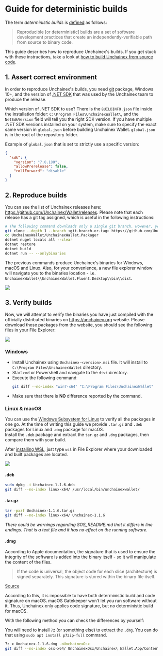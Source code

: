 # Guide for deterministic builds

The term *deterministic builds* is [defined](https://reproducible-builds.org/) as follows:

> Reproducible [or deterministic] builds are a set of software development practices that create an independently-verifiable path from source to binary code.

This guide describes how to reproduce Unchainex's builds. If you get stuck with these instructions, take a look at [how to build Unchainex from source code](https://docs.unchainex.org/using-unchainex/BuildSource.html).

## 1. Assert correct environment

In order to reproduce Unchainex's builds, you need [git](https://git-scm.com/) package, Windows 10+, and the version of [.NET SDK](https://dotnet.microsoft.com/download) that was used by the Unchainex team to produce the release.

Which version of .NET SDK to use? There is the `BUILDINFO.json` file inside the installation folder: `C:\Program Files\UnchainexWallet\`, and the `NetSdkVersion` field will tell you the right SDK version. If you have multiple .NET SDK versions installed on your system, make sure to specify the exact same version in `global.json` before building Unchainex Wallet. `global.json` is in the root of the repository folder.

Example of `global.json` that is set to strictly use a specific version:

```json
{
  "sdk": {
    "version": "7.0.100",
    "allowPrerelease": false,
    "rollForward": "disable"
  }
}
```

## 2. Reproduce builds

You can see the list of Unchainex releases here: https://github.com/Unchainex/Wallet/releases. Please note that each release has a git tag assigned, which is useful in the following instructions:

```sh
# The following command downloads only a single git branch. However, you can clone the whole repository, which is bigger.
git clone --depth 1 --branch <git-branch-or-tag> https://github.com/Unchainex/Wallet.git # where `<git-branch-or-tag>` may be, for example, `v1.1.11.1`.
cd UnchainexWallet/UnchainexWallet.Packager
dotnet nuget locals all --clear
dotnet restore
dotnet build
dotnet run -- --onlybinaries
```

The previous commands produce Unchainex's binaries for Windows, macOS and Linux. Also, for your convenience, a new file explorer window will navigate you to the binaries location - i.e. `UnchainexWallet\\UnchainexWallet.Fluent.Desktop\\bin\\dist`.

![](https://i.imgur.com/8XAQzz4.png)

## 3. Verify builds

Now, we will attempt to verify the binaries you have just compiled with the officially distributed binaries on https://unchainex.org website. Please download those packages from the website, you should see the following files in your File Explorer:

![](https://i.imgur.com/aI9Kx0c.png)

### Windows

* Install Unchainex using `Unchainex-<version>.msi` file. It will install to `C:\Program Files\UnchainexWallet` directory.
* Start `cmd` or Powershell and navigate to the `dist` directory.
* Execute the following command:
  ```sh
  git diff --no-index "win7-x64" "C:\Program Files\UnchainexWallet"
  ```
* Make sure that there is **NO** difference reported by the command.

### Linux & macOS

You can use the [Windows Subsystem for Linux](https://docs.microsoft.com/en-us/windows/wsl/) to verify all the packages in one go. At the time of writing this guide we provide `.tar.gz` and `.deb` packages for Linux and `.dmg` package for macOS.  
Install the `.deb` package and extract the `tar.gz` and `.dmg` packages, then compare them with your build.

After [installing WSL](https://docs.microsoft.com/en-us/windows/wsl/install-win10), just type `wsl` in File Explorer where your downloaded and built packages are located.

![](https://i.imgur.com/yRUjxvG.png)

#### .deb

```sh
sudo dpkg -i Unchainex-1.1.6.deb
git diff --no-index linux-x64/ /usr/local/bin/unchainexwallet/
```

#### .tar.gz

```sh
tar -pxzf Unchainex-1.1.6.tar.gz
git diff --no-index linux-x64/ Unchainex-1.1.6
```

*There could be warnings regarding SOS_README.md that it differs in line endings. That is a text file and it has no effect on the running software.*

#### .dmg

According to Apple documentation, the signature that is used to ensure the integrity of the software is added into the binary itself - so it will manipulate the content of the files.

> If the code is universal, the object code for each slice (architecture) is signed separately. This signature is stored within the binary file itself.

[Source](https://developer.apple.com/library/archive/documentation/Security/Conceptual/CodeSigningGuide/AboutCS/AboutCS.html#//apple_ref/doc/uid/TP40005929-CH3-SW3)

According to this, it is impossible to have both deterministic build and code signature on macOS. macOS Gatekeeper won't let you run software without it. Thus, Unchainex only applies code signature, but no deterministic build for macOS. 

With the following method you can check the differences by yourself:

You will need to install `7z` (or something else) to extract the `.dmg`. You can do that using `sudo apt install p7zip-full` command.

```sh
7z x Unchainex-1.1.6.dmg -oUnchainexOsx
git diff --no-index osx-x64/ UnchainexOsx/Unchainex\ Wallet.App/Contents/MacOS/
```
